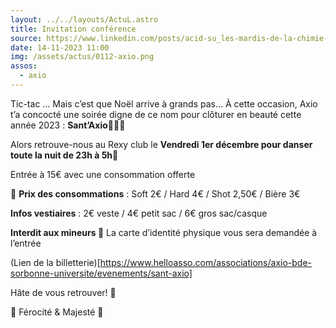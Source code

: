 ```yaml
---
layout: ../../layouts/ActuL.astro
title: Invitation conférence
source: https://www.linkedin.com/posts/acid-su_les-mardis-de-la-chimie-conférence-de-marie-activity-7129517627592302592-BMxh
date: 14-11-2023 11:00
img: /assets/actus/0112-axio.png
assos:
  - axio
---
```


Tic-tac … Mais c’est que Noël arrive à grands pas… À cette occasion, Axio t’a concocté une soirée digne de ce nom pour clôturer en beauté cette année 2023 : **Sant’Axio🎅🏼🎄**

Alors retrouve-nous au Rexy club le __**Vendredi 1er décembre pour danser toute la nuit de 23h à 5h**__🕺


Entrée à 15€ avec une consommation offerte


🍻 __Prix des consommations__ :
Soft 2€ / Hard 4€ / Shot 2,50€ / Bière 3€


__Infos vestiaires__ :
2€ veste / 4€ petit sac / 6€ gros sac/casque


**Interdit aux mineurs 🔞**
La carte d’identité physique vous sera demandée à l’entrée


(Lien de la billetterie)[https://www.helloasso.com/associations/axio-bde-sorbonne-universite/evenements/sant-axio]


Hâte de vous retrouver! 💚

🦌 Férocité & Majesté 🦈
